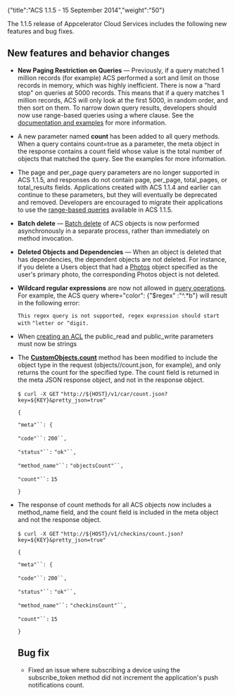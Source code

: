 {"title":"ACS 1.1.5 - 15 September 2014","weight":"50"}

The 1.1.5 release of Appcelerator Cloud Services includes the following new features and bug fixes.

## New features and behavior changes

* **New Paging Restriction on Queries** — Previously, if a query matched 1 million records (for example) ACS performed a sort and limit on those records in memory, which was highly inefficient. There is now a "hard stop" on queries at 5000 records. This means that if a query matches 1 million records, ACS will only look at the first 5000, in random order, and then sort on them. To narrow down query results, developers should now use range-based queries using a where clause. See the [documentation and examples](/docs/appc/Mobile_Backend_Services/Mobile_Backend_Services_Guide/Search_and_Query_APIs/) for more information.

* A new parameter named **count** has been added to all query methods. When a query contains count=true as a parameter, the meta object in the response contains a count field whose value is the total number of objects that matched the query. See the examples for more information.

* The page and per\_page query parameters are no longer supported in ACS 1.1.5, and responses do not contain page, per\_page, total\_pages, or total\_results fields. Applications created with ACS 1.1.4 and earlier can continue to these parameters, but they will eventually be deprecated and removed. Developers are encouraged to migrate their applications to use the [range-based queries](/docs/appc/Mobile_Backend_Services/Mobile_Backend_Services_Guide/Search_and_Query_APIs/) available in ACS 1.1.5.

* **Batch delete** — [Batch delete](/docs/appc/Mobile_Backend_Services/Mobile_Backend_Services_Guide/Admin_Access/) of ACS objects is now performed asynchronously in a separate process, rather than immediately on method invocation.

* **Deleted Objects and Dependencies** — When an object is deleted that has dependencies, the dependent objects are not deleted. For instance, if you delete a Users object that had a [Photos](/arrowdb/latest/#!/api/Photos) object specified as the user's primary photo, the corresponding Photos object is not deleted.

* **Wildcard regular expressions** are now not allowed in [query operations](/docs/appc/Mobile_Backend_Services/Mobile_Backend_Services_Guide/Search_and_Query_APIs/). For example, the ACS query where="color": {"$regex" :"^.\*b"} will result in the following error:

    `This regex query is not supported, regex expression should start` `with` `^letter or ^digit.`

* When [creating an ACL](/arrowdb/latest/#!/api/ACLs) the public\_read and public\_write parameters must now be strings

* The **[CustomObjects.count](/arrowdb/latest/#!/api/CustomObjects-method-count)** method has been modified to include the object type in the request (objects/<object>/count.json, for example), and only returns the count for the specified type. The count field is returned in the meta JSON response object, and not in the response object.

    `$ curl -X GET` `"http://${HOST}/v1/car/count.json?key=${KEY}&pretty_json=true"`

    `{`

    `"meta"``: {`

    `"code"``:` `200``,`

    `"status"``:` `"ok"``,`

    `"method_name"``:` `"objectsCount"``,`

    `"count"``:` `15`

    `}`

* The response of count methods for all ACS objects now includes a method\_name field, and the count field is included in the meta object and not the response object.

    `$ curl -X GET` `"http://${HOST}/v1/checkins/count.json?key=${KEY}&pretty_json=true"`

    `{`

    `"meta"``: {`

    `"code"``:` `200``,`

    `"status"``:` `"ok"``,`

    `"method_name"``:` `"checkinsCount"``,`

    `"count"``:` `15`

    `}`

## Bug fix

* Fixed an issue where subscribing a device using the subscribe\_token method did not increment the application's push notifications count.
